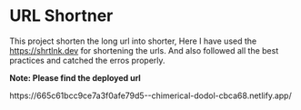 <h1>URL Shortner</h1>
<p>This project shorten the long url into shorter, Here I have used the <a href="https://shrtlnk.dev">https://shrtlnk.dev</a> for shortening the urls. And also followed all the best practices and catched the erros properly.

<p><b>Note: Please find the deployed url</b></p>
https://665c61bcc9ce7a3f0afe79d5--chimerical-dodol-cbca68.netlify.app/
